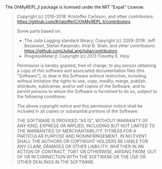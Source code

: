 The OhMyREPL.jl package is licensed under the MIT "Expat" License:


> Copyright (c) 2016-2018: Kristoffer Carlsson, and other contributors: https://github.com/KristofferC/OhMyREPL.jl/contributors
>
> Some parts based on: 
>  - The Julia Logging standard library: Copyright (c) 2009-2018: Jeff Bezanson, Stefan Karpinski, Viral B. Shah, and other contributors: https://github.com/JuliaLang/julia/contributors
>  - ProgressMeter.jl: Copyright (c) 2013 Timothy E. Holy
>
> Permission is hereby granted, free of charge, to any person obtaining a copy
> of this software and associated documentation files (the "Software"), to deal
> in the Software without restriction, including without limitation the rights
> to use, copy, modify, merge, publish, distribute, sublicense, and/or sell
> copies of the Software, and to permit persons to whom the Software is
> furnished to do so, subject to the following conditions:
>
> The above copyright notice and this permission notice shall be included in all
> copies or substantial portions of the Software.
>
> THE SOFTWARE IS PROVIDED "AS IS", WITHOUT WARRANTY OF ANY KIND, EXPRESS OR
> IMPLIED, INCLUDING BUT NOT LIMITED TO THE WARRANTIES OF MERCHANTABILITY,
> FITNESS FOR A PARTICULAR PURPOSE AND NONINFRINGEMENT. IN NO EVENT SHALL THE
> AUTHORS OR COPYRIGHT HOLDERS BE LIABLE FOR ANY CLAIM, DAMAGES OR OTHER
> LIABILITY, WHETHER IN AN ACTION OF CONTRACT, TORT OR OTHERWISE, ARISING FROM,
> OUT OF OR IN CONNECTION WITH THE SOFTWARE OR THE USE OR OTHER DEALINGS IN THE
> SOFTWARE.
>
